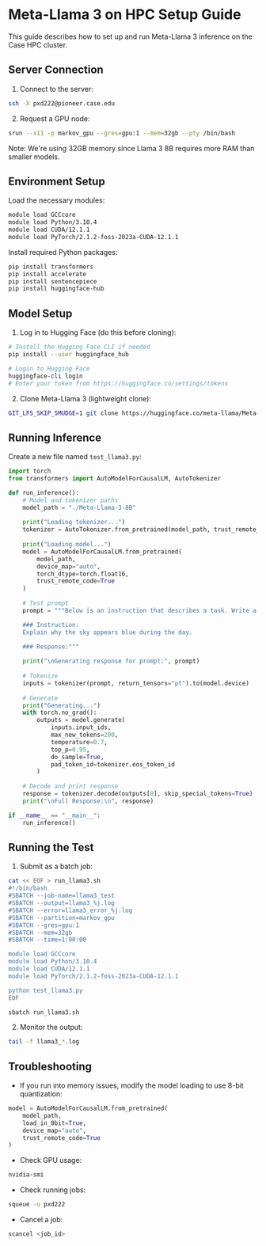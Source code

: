 # Meta-Llama 3 on HPC Setup Guide

This guide describes how to set up and run Meta-Llama 3 inference on the Case HPC cluster.

## Server Connection

1. Connect to the server:
```bash
ssh -X pxd222@pioneer.case.edu
```

2. Request a GPU node:
```bash
srun --x11 -p markov_gpu --gres=gpu:1 --mem=32gb --pty /bin/bash
```
Note: We're using 32GB memory since Llama 3 8B requires more RAM than smaller models.

## Environment Setup

Load the necessary modules:
```bash
module load GCCcore
module load Python/3.10.4
module load CUDA/12.1.1
module load PyTorch/2.1.2-foss-2023a-CUDA-12.1.1
```

Install required Python packages:
```bash
pip install transformers
pip install accelerate
pip install sentencepiece
pip install huggingface-hub
```

## Model Setup

1. Log in to Hugging Face (do this before cloning):
```bash
# Install the Hugging Face CLI if needed
pip install --user huggingface_hub

# Login to Hugging Face
huggingface-cli login
# Enter your token from https://huggingface.co/settings/tokens
```

2. Clone Meta-Llama 3 (lightweight clone):
```bash
GIT_LFS_SKIP_SMUDGE=1 git clone https://huggingface.co/meta-llama/Meta-Llama-3-8B
```

## Running Inference

Create a new file named `test_llama3.py`:
```python
import torch
from transformers import AutoModelForCausalLM, AutoTokenizer

def run_inference():
    # Model and tokenizer paths
    model_path = "./Meta-Llama-3-8B"
    
    print("Loading tokenizer...")
    tokenizer = AutoTokenizer.from_pretrained(model_path, trust_remote_code=True)
    
    print("Loading model...")
    model = AutoModelForCausalLM.from_pretrained(
        model_path,
        device_map="auto",
        torch_dtype=torch.float16,
        trust_remote_code=True
    )
    
    # Test prompt
    prompt = """Below is an instruction that describes a task. Write a response that appropriately completes the request.

    ### Instruction:
    Explain why the sky appears blue during the day.

    ### Response:"""
    
    print("\nGenerating response for prompt:", prompt)
    
    # Tokenize
    inputs = tokenizer(prompt, return_tensors="pt").to(model.device)
    
    # Generate
    print("Generating...")
    with torch.no_grad():
        outputs = model.generate(
            inputs.input_ids,
            max_new_tokens=200,
            temperature=0.7,
            top_p=0.95,
            do_sample=True,
            pad_token_id=tokenizer.eos_token_id
        )
    
    # Decode and print response
    response = tokenizer.decode(outputs[0], skip_special_tokens=True)
    print("\nFull Response:\n", response)

if __name__ == "__main__":
    run_inference()
```

## Running the Test

1. Submit as a batch job:
```bash
cat << EOF > run_llama3.sh
#!/bin/bash
#SBATCH --job-name=llama3_test
#SBATCH --output=llama3_%j.log
#SBATCH --error=llama3_error_%j.log
#SBATCH --partition=markov_gpu
#SBATCH --gres=gpu:1
#SBATCH --mem=32gb
#SBATCH --time=1:00:00

module load GCCcore
module load Python/3.10.4
module load CUDA/12.1.1
module load PyTorch/2.1.2-foss-2023a-CUDA-12.1.1

python test_llama3.py
EOF

sbatch run_llama3.sh
```

2. Monitor the output:
```bash
tail -f llama3_*.log
```

## Troubleshooting

- If you run into memory issues, modify the model loading to use 8-bit quantization:
```python
model = AutoModelForCausalLM.from_pretrained(
    model_path,
    load_in_8bit=True,
    device_map="auto",
    trust_remote_code=True
)
```

- Check GPU usage:
```bash
nvidia-smi
```

- Check running jobs:
```bash
squeue -u pxd222
```

- Cancel a job:
```bash
scancel <job_id>
```